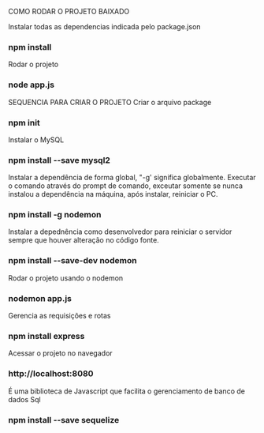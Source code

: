 COMO RODAR O PROJETO BAIXADO

Instalar todas as dependencias indicada pelo package.json
### npm install

Rodar o projeto
### node app.js

SEQUENCIA PARA CRIAR O PROJETO
Criar o arquivo package
### npm init

Instalar o MySQL
### npm install --save mysql2

Instalar a dependência de forma global, "-g' significa globalmente. Executar o comando através do prompt de comando, exceutar somente se nunca instalou a dependência na máquina, após instalar, reiniciar o PC. 
### npm install -g nodemon

Instalar a depednência como desenvolvedor para reiniciar o servidor sempre que houver alteração no código fonte.
### npm install --save-dev nodemon 

Rodar o projeto usando o nodemon
### nodemon app.js

Gerencia as requisições e rotas
### npm install express

Acessar o projeto no navegador
### http://localhost:8080

É uma biblioteca de Javascript que facilita o gerenciamento de banco de dados Sql 
### npm install --save sequelize 